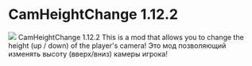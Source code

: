 # CamHeightChange 1.12.2
[![](https://img.shields.io/static/v1?label=Download&message=Latest%20Version%20[Mod]&color=blue&style=for-the-badge)](https://github.com/Pl0shka/CamHeightChange/raw/main/Compiled/CamHeightChange-1.12.2.jar)
   CamHeightChange 1.12.2
This is a mod that allows you to change the height (up / down) of the player's camera!
Это мод позволяющий изменять высоту (вверх/вниз) камеры игрока!

